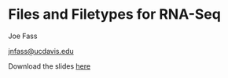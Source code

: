 Files and Filetypes for RNA-Seq
================================

Joe Fass

jnfass@ucdavis.edu


Download the slides [here](Filetypes.pdf)



 
